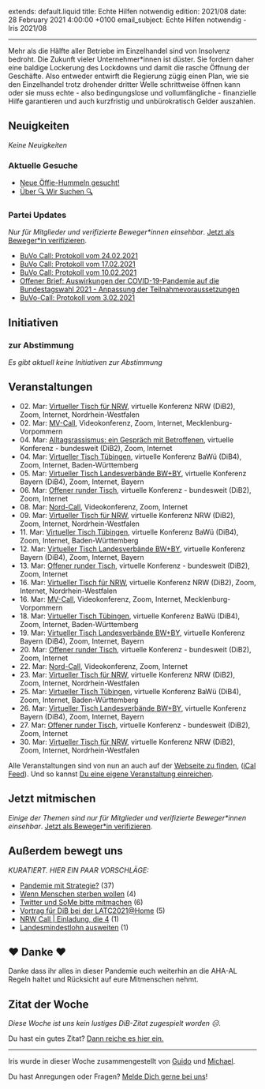 
extends: default.liquid
title: Echte Hilfen notwendig
edition: 2021/08
date: 28 February 2021 4:00:00 +0100
email_subject: Echte Hilfen notwendig - Iris 2021/08

---
Mehr als die Hälfte aller Betriebe im Einzelhandel sind von Insolvenz bedroht. Die Zukunft vieler Unternehmer\*innen ist düster. Sie fordern daher eine baldige Lockerung des Lockdowns und damit die rasche Öffnung der Geschäfte.
Also entweder entwirft die Regierung zügig einen Plan, wie sie den Einzelhandel trotz drohender dritter Welle schrittweise öffnen kann oder sie muss echte - also bedingungslose und vollumfängliche - finanzielle Hilfe garantieren und auch kurzfristig und unbürokratisch Gelder auszahlen.


## Neuigkeiten

_Keine Neuigkeiten_

### Aktuelle Gesuche

 - [Neue Öffie-Hummeln gesucht!](https://marktplatz.dib.de/t/neue-oeffie-hummeln-gesucht/37345)
 - [Über 🔍 Wir Suchen 🔍](https://marktplatz.dib.de/t/ueber-wir-suchen/8837)

### Partei Updates

_Nur für Mitglieder und verifizierte Beweger\*innen einsehbar_. [Jetzt als Beweger\*in verifizieren](https://dib.de/bewegerin-werden/).

 - [BuVo Call: Protokoll vom 24.02.2021](https://marktplatz.dib.de/t/buvo-call-protokoll-vom-24-02-2021/37398)
 - [BuVo Call: Protokoll vom 17.02.2021](https://marktplatz.dib.de/t/buvo-call-protokoll-vom-17-02-2021/37355)
 - [BuVo Call: Protokoll vom 10.02.2021](https://marktplatz.dib.de/t/buvo-call-protokoll-vom-10-02-2021/37320)
 - [Offener Brief: Auswirkungen der COVID-19-Pandemie auf die Bundestagswahl 2021 - Anpassung der Teilnahmevoraussetzungen](https://marktplatz.dib.de/t/offener-brief-auswirkungen-der-covid-19-pandemie-auf-die-bundestagswahl-2021-anpassung-der-teilnahmevoraussetzungen/37302)
 - [BuVo-Call: Protokoll vom 3.02.2021](https://marktplatz.dib.de/t/buvo-call-protokoll-vom-3-02-2021/37269)

## Initiativen

### zur Abstimmung
_Es gibt aktuell keine Initiativen zur Abstimmung_

## Veranstaltungen

 - 02.&nbsp;Mar: [Virtueller Tisch für NRW](https://dib.de/veranstaltungen/virtueller-tisch-landesverbaende-bwby-2021-03-02/), virtuelle Konferenz NRW (DiB2), Zoom, Internet, Nordrhein-Westfalen
 - 02.&nbsp;Mar: [MV-Call](https://dib.de/veranstaltungen/mv-call-2021-03-02/), Videokonferenz, Zoom, Internet, Mecklenburg-Vorpommern
 - 04.&nbsp;Mar: [Alltagsrassismus: ein Gespräch mit Betroffenen](https://dib.de/veranstaltungen/alltagsrassismus-gespraech-mit-betroffenen/), virtuelle Konferenz - bundesweit (DiB2), Zoom, Internet
 - 04.&nbsp;Mar: [Virtueller Tisch Tübingen](https://dib.de/veranstaltungen/virtueller-tisch-tuebingen-2021-03-04/), virtuelle Konferenz BaWü (DiB4), Zoom, Internet, Baden-Württemberg
 - 05.&nbsp;Mar: [Virtueller Tisch Landesverbände BW+BY](https://dib.de/veranstaltungen/virtueller-tisch-landesverbaende-bwby-2-2021-03-05/), virtuelle Konferenz Bayern (DiB4), Zoom, Internet, Bayern
 - 06.&nbsp;Mar: [Offener runder Tisch](https://dib.de/veranstaltungen/offener-runder-tisch-2021-03-06/), virtuelle Konferenz - bundesweit (DiB2), Zoom, Internet
 - 08.&nbsp;Mar: [Nord-Call](https://dib.de/veranstaltungen/nord-call-2021-03-08/), Videokonferenz, Zoom, Internet
 - 09.&nbsp;Mar: [Virtueller Tisch für NRW](https://dib.de/veranstaltungen/virtueller-tisch-landesverbaende-bwby-2021-03-09/), virtuelle Konferenz NRW (DiB2), Zoom, Internet, Nordrhein-Westfalen
 - 11.&nbsp;Mar: [Virtueller Tisch Tübingen](https://dib.de/veranstaltungen/virtueller-tisch-tuebingen-2021-03-11/), virtuelle Konferenz BaWü (DiB4), Zoom, Internet, Baden-Württemberg
 - 12.&nbsp;Mar: [Virtueller Tisch Landesverbände BW+BY](https://dib.de/veranstaltungen/virtueller-tisch-landesverbaende-bwby-2-2021-03-12/), virtuelle Konferenz Bayern (DiB4), Zoom, Internet, Bayern
 - 13.&nbsp;Mar: [Offener runder Tisch](https://dib.de/veranstaltungen/offener-runder-tisch-2021-03-13/), virtuelle Konferenz - bundesweit (DiB2), Zoom, Internet
 - 16.&nbsp;Mar: [Virtueller Tisch für NRW](https://dib.de/veranstaltungen/virtueller-tisch-landesverbaende-bwby-2021-03-16/), virtuelle Konferenz NRW (DiB2), Zoom, Internet, Nordrhein-Westfalen
 - 16.&nbsp;Mar: [MV-Call](https://dib.de/veranstaltungen/mv-call-2021-03-16/), Videokonferenz, Zoom, Internet, Mecklenburg-Vorpommern
 - 18.&nbsp;Mar: [Virtueller Tisch Tübingen](https://dib.de/veranstaltungen/virtueller-tisch-tuebingen-2021-03-18/), virtuelle Konferenz BaWü (DiB4), Zoom, Internet, Baden-Württemberg
 - 19.&nbsp;Mar: [Virtueller Tisch Landesverbände BW+BY](https://dib.de/veranstaltungen/virtueller-tisch-landesverbaende-bwby-2-2021-03-19/), virtuelle Konferenz Bayern (DiB4), Zoom, Internet, Bayern
 - 20.&nbsp;Mar: [Offener runder Tisch](https://dib.de/veranstaltungen/offener-runder-tisch-2021-03-20/), virtuelle Konferenz - bundesweit (DiB2), Zoom, Internet
 - 22.&nbsp;Mar: [Nord-Call](https://dib.de/veranstaltungen/nord-call-2021-03-22/), Videokonferenz, Zoom, Internet
 - 23.&nbsp;Mar: [Virtueller Tisch für NRW](https://dib.de/veranstaltungen/virtueller-tisch-landesverbaende-bwby-2021-03-23/), virtuelle Konferenz NRW (DiB2), Zoom, Internet, Nordrhein-Westfalen
 - 25.&nbsp;Mar: [Virtueller Tisch Tübingen](https://dib.de/veranstaltungen/virtueller-tisch-tuebingen-2021-03-25/), virtuelle Konferenz BaWü (DiB4), Zoom, Internet, Baden-Württemberg
 - 26.&nbsp;Mar: [Virtueller Tisch Landesverbände BW+BY](https://dib.de/veranstaltungen/virtueller-tisch-landesverbaende-bwby-2-2021-03-26/), virtuelle Konferenz Bayern (DiB4), Zoom, Internet, Bayern
 - 27.&nbsp;Mar: [Offener runder Tisch](https://dib.de/veranstaltungen/offener-runder-tisch-2021-03-27/), virtuelle Konferenz - bundesweit (DiB2), Zoom, Internet
 - 30.&nbsp;Mar: [Virtueller Tisch für NRW](https://dib.de/veranstaltungen/virtueller-tisch-landesverbaende-bwby-2021-03-30/), virtuelle Konferenz NRW (DiB2), Zoom, Internet, Nordrhein-Westfalen


Alle Veranstaltungen sind von nun an auch auf der [Webseite zu finden](https://dib.de/veranstaltungen/), ([iCal Feed](https://dib.de/?ical=1)). Und so kannst [Du eine eigene Veranstaltung einreichen](https://marktplatz.dib.de/t/eine-veranstaltung-auf-der-webseite-einreichen/21379).

## Jetzt mitmischen

_Einige der Themen sind nur für Mitglieder und verifizierte Beweger\*innen einsehbar_. [Jetzt als Beweger\*in verifizieren](https://dib.de/bewegerin-werden/).


## Außerdem bewegt uns

_KURATIERT. HIER EIN PAAR VORSCHLÄGE:_
 - [Pandemie mit Strategie?](https://marktplatz.dib.de/t/pandemie-mit-strategie/37368) (37)
 - [Wenn Menschen sterben wollen](https://marktplatz.dib.de/t/wenn-menschen-sterben-wollen/37386) (4)
 - [Twitter und SoMe bitte mitmachen](https://marktplatz.dib.de/t/twitter-und-some-bitte-mitmachen/37364) (6)
 - [Vortrag für DiB bei der LATC2021@Home](https://marktplatz.dib.de/t/vortrag-fuer-dib-bei-der-latc2021-home/37384) (5)
 - [NRW Call | Einladung, die 4](https://marktplatz.dib.de/t/nrw-call-einladung-die-4/37370) (1)
 - [Landesmindestlohn ausweiten](https://marktplatz.dib.de/t/landesmindestlohn-ausweiten/37358) (1)

## ❤️ Danke ❤️
Danke dass ihr alles in dieser Pandemie euch weiterhin an die AHA-AL Regeln haltet und Rücksicht auf eure Mitmenschen nehmt.

## Zitat der Woche
_Diese Woche ist uns kein lustiges DiB-Zitat zugespielt worden ☹._

Du hast ein gutes Zitat? [Dann reiche es hier ein.](https://marktplatz.dib.de/t/fortsetzung-lustige-dib-zitate/24431)


---

Iris wurde in dieser Woche zusammengestellt von [Guido](https://marktplatz.dib.de/u/Guido/) und [Michael](https://marktplatz.dib.de/u/MichaelVoss/).

Du hast Anregungen oder Fragen? [Melde Dich gerne bei uns](https://marktplatz.dib.de/t/neu-iris-die-woechtliche-zusammenfasssung-zum-sonntagsbrunch/10990)!

